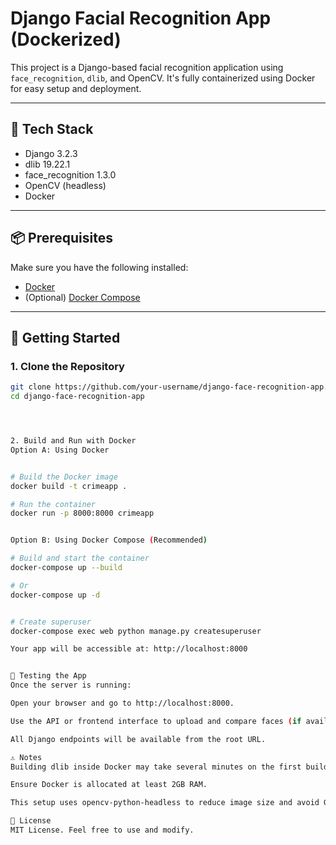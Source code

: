 <!-- 
# Microsoft Engage Program 2022 (Face-Recognition Challenge)
**Problem Statement:**
To develop a browser based application to demonstrate the use of face- recognition.


## Criminal Identification System   
A web applicatiom developed to identify criminals using their photo and webcam, built using python's face-Recognition library.
   
## Video Demo
You can find the video demo of the app: https://youtu.be/9FvcQzpen5Y


## Features of the application
* Secure Login System (only admin users are allowed)
* Add Criminals to database
* Change their status (Wanted/Found)
* Identify Criminal from photos
* Identify Criminal in live cameras (webcam)
* Update Criminal location in the record with date and time of Detection



## How to run the application
### Installation requirements
First of all, clone the git hub repository on your machine.  
Make sure you have python downloaded, incase you haven't already visit this link: https://www.python.org/downloads/  

To install the required packages use the following command

```bash
 pip install -r requirements.txt
```
Libraries and Framework used:  
Python == 3.6.15   
Django == 3.2.3   
Django Rest Framework == 3.13.1 
Numpy == 1.18.4 
OpenCV == 4.5.5.64  
Pillow == 5.4.1
Dlib == 19.22.0  
face-recognition == 1.3.0  
opencv_python_headless == 4.5.5.64 
JQuery   
mySQL database 

In settings.py file change the variable DATABASES:

```bash
# settings.py
DATABASES = {
    'default': {
        'ENGINE': 'django.db.backends.mysql',
        'OPTIONS': {
            'read_default_file': '/path/to/my.cnf',
        },
    }
}


# my.cnf
[client]
database = NAME
user = USER
password = PASSWORD
default-character-set = utf8
```



To start the app
```bash
 python manage.py runserver
```
And open http://127.0.0.1:8000/ at your system



## Steps to navigate the website
**1)Login Page**    
To login enter the following credentials  
**Police EmailID : gayatri@gmail.com**    
**Password: gayatri**  
Hit the Login buttton to enter the website   
         
       
**2)Add Criminals**    
Under the criminals tab you will see add criminals tab, it will open a form wherein you have to fill criminal data, their photo to register them to the website.  
     
       
**3)View Criminals**   
Right below the add criminals tab, view criminals tab allows the user to view the data of the criminals present in the database.  
   
    
**4) Identify Criminals**   
Two options are avialable to identify criminals that is to use a photo and the system will detect if their face is present there or not.
And the second option is to detect the criminal using webcam.   
      
      
 **5)Track Criminals**       
 After detecting the criminals in live cameras the webiste updates the database with the last spotted location and time of the criminal.








    
## Screenshots
### Log In Page of the website
![App Screenshot](screenshots/login.jpg?raw=true "Log In Page")  
### Dashboard/Identify Criminals
![App Screenshot](screenshots/dashboard.jpg?raw=true "Log In Page")  
### For viewing criminals in the Database
![App Screenshot](screenshots/view_criminals.jpg?raw=true "Log In Page")  
### Identify criminal in the database with webcam
![App Screenshot](screenshots/webcam.png?raw=true "Log In Page")     
### Last Spotted Criminal with date and time
![App Screenshot](screenshots/track_criminals.jpg?raw=true "Log In Page")     -->







# Django Facial Recognition App (Dockerized)

This project is a Django-based facial recognition application using `face_recognition`, `dlib`, and OpenCV. It's fully containerized using Docker for easy setup and deployment.

---

## 🔧 Tech Stack

- Django 3.2.3
- dlib 19.22.1
- face_recognition 1.3.0
- OpenCV (headless)
- Docker

---

## 📦 Prerequisites

Make sure you have the following installed:

- [Docker](https://www.docker.com/get-started)
- (Optional) [Docker Compose](https://docs.docker.com/compose/install/)

---

## 🚀 Getting Started

### 1. Clone the Repository

```bash
git clone https://github.com/your-username/django-face-recognition-app.git
cd django-face-recognition-app




2. Build and Run with Docker
Option A: Using Docker


# Build the Docker image
docker build -t crimeapp .

# Run the container
docker run -p 8000:8000 crimeapp


Option B: Using Docker Compose (Recommended)

# Build and start the container
docker-compose up --build

# Or
docker-compose up -d


# Create superuser 
docker-compose exec web python manage.py createsuperuser

Your app will be accessible at: http://localhost:8000


🧪 Testing the App
Once the server is running:

Open your browser and go to http://localhost:8000.

Use the API or frontend interface to upload and compare faces (if available).

All Django endpoints will be available from the root URL.

⚠️ Notes
Building dlib inside Docker may take several minutes on the first build.

Ensure Docker is allocated at least 2GB RAM.

This setup uses opencv-python-headless to reduce image size and avoid GUI dependency issues.

📜 License
MIT License. Feel free to use and modify.